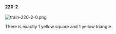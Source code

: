 #### 220-2
![train-220-2-0.png](https://github.com/lil-lab/nlvr/raw/master/nlvr/train/images/47/train-220-2-0.png "train-220-2-0.png")

There is exactly 1 yellow square and 1 yellow triangle